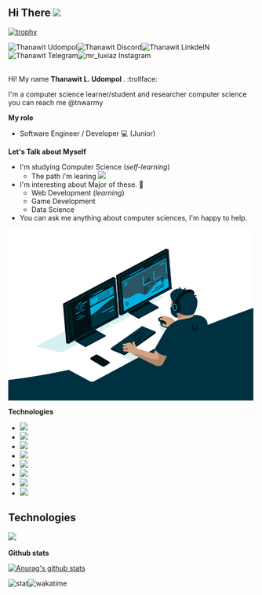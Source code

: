 ## Hi There <img src="https://media.giphy.com/media/hvRJCLFzcasrR4ia7z/giphy.gif" width="35px">

[![trophy](https://github-profile-trophy.vercel.app/?username=LUXIAZx&theme=onedark)](https://github.com/ryo-ma/github-profile-trophy)
<!-- My Social Media -->

<!-- Facebook-->
<a href="https://www.facebook.com/I3lackman/">
    <img align= "left" alt="Thanawit Udompol"width="px"
    src="https://img.shields.io/badge/Facebook%20-Thanawit Udompol-blue" />
</a>

<!-- Discord-->
<a href="">
  <img align="left" alt="Thanawit Discord" width="px" src="https://img.shields.io/badge/Discord%20--black" />
</a>

<!-- LinkdeIN-->
<a href="https://www.linkedin.com/in/tanawich-udomphol-a34388186/">
  <img align="left" alt="Thanawit LinkdeIN" width="px" src="https://img.shields.io/badge/LinkdeIN%20--cyan" />
</a>

<!-- Telegram-->
<a href="https://t.me/tnwarmy">
  <img align="left" alt="Thanawit Telegram" width="px" src="https://img.shields.io/badge/Telegram%20-Thanawit-lightblue" />
</a>

<!-- Instagram-->
<a href="https://www.instagram.com/mr_luxiaz/">
  <img align="left" alt="mr_luxiaz Instagram" width="px" src="https://img.shields.io/badge/Instagram%20-mr_luxiaz-pink" />
</a>

<br></br>

<br>
Hi! My name <strong>Thanawit L. Udompol </strong>. :trollface:	

I'm a computer science learner/student and researcher computer science
you can reach me @tnwarmy
</br>

**My role**
* Software Engineer / Developer :computer:	(Junior)

**Let's Talk about Myself**

- I'm studying Computer Science (*self-learning*)
  - The path i'm learing <a href=https://trello.com/b/sPmdvVG6/cs-knowledge-paths> <img align="" src="https://cdn.jsdelivr.net/npm/simple-icons@3.12.4/icons/trello.svg" width="20px"> </a>
- I'm interesting about Major of these. :smiling_face_with_three_hearts:
    - Web Development (*learning*)
    - Game Development
    - Data Science
- You can ask me anything about computer sciences, I'm happy to help.

<!--Gif coding-->
<img align="middle" alt="GIF" src="/code.gif" width="500" height="350" />

<!--Technologies-->
**Technologies**
- <img align="" src="https://img.shields.io/badge/PYTHON%20-3-green" width="px">
- <img align="" src="https://img.shields.io/badge/C%20-c11-blue" width="px">
- <img align="" src="https://img.shields.io/badge/C%2B%2B%20--blueviolet" width="px">
- <img align="" src="https://img.shields.io/badge/JAVA%20--orange" width="px">
- <img align="" src="https://img.shields.io/badge/C%23%20--lightgrey" width="px">
- <img align="" src="https://img.shields.io/badge/JAVASCRIPT%20--yellow" width="px">
- <img align="" src="https://img.shields.io/badge/TYPESCRIPT%20--cyan" width="px">
- <img align="" src="https://img.shields.io/badge/GO%20--blue" width="px">

## Technologies
![](https://img.shields.io/badge/Editor-VScode-brightgreen)


**Github stats** 

[![Anurag's github stats](https://github-readme-stats.vercel.app/api?username=LUXIAZx&show_icons=true&theme=synthwave)](https://github.com/anuraghazra/github-readme-stats)



  <img align="left" alt="stat" width="px" src="https://github-readme-stats.vercel.app/api/top-langs/?username=LUXIAZx&layout=compact" />


  <img align="left" alt="wakatime" width="px" src="https://github-readme-stats.vercel.app/api/wakatime?username=LUXIAZx" />

